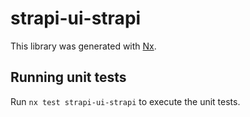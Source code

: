 # strapi-ui-strapi

This library was generated with [Nx](https://nx.dev).

## Running unit tests

Run `nx test strapi-ui-strapi` to execute the unit tests.
